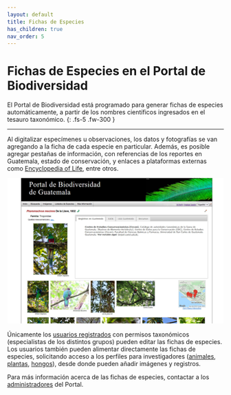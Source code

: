 ```yaml
---
layout: default
title: Fichas de Especies
has_children: true
nav_order: 5
---
```


# Fichas de Especies en el Portal de Biodiversidad

El Portal de Biodiversidad está programado para generar fichas de especies automáticamente, a partir de los nombres científicos ingresados en el tesauro taxonómico. 
{: .fs-5 .fw-300 }

---

Al digitalizar especímenes u observaciones, los datos y fotografías se van agregando a la ficha de cada especie en particular. Además, es posible agregar pestañas de información, con referencias de los reportes en Guatemala, estado de conservación, y enlaces a plataformas externas como [Encyclopedia of Life](https://eol.org/), entre otros. 

[<img src="https://github.com/GuatemalaPortal/guatemalaportal.github.io/blob/main/static/portal/Quetzal.jpg?raw=true" alt="Ficha Especie">](https://biodiversidad.gt/portal/taxa/index.php?taxon=Pharomachrus+mocinno&formsubmit=Search+Terms)

Únicamente los [usuarios registrados](https://guatemalaportal.github.io/docs/unirse#crear-una-cuenta) con permisos taxonómicos (especialistas de los distintos grupos) pueden editar las fichas de especies. Los usuarios también pueden alimentar directamente las fichas de especies, solicitando acceso a los perfiles para investigadores ([animales](https://biodiversidad.gt/portal/collections/misc/collprofiles.php?collid=93), [plantas](https://biodiversidad.gt/portal/collections/misc/collprofiles.php?collid=92), [hongos](https://biodiversidad.gt/portal/collections/misc/collprofiles.php?collid=115)), desde donde pueden añadir imágenes y registros.

Para más información acerca de las fichas de especies, contactar a los [administradores](https://guatemalaportal.github.io/docs/contactos/) del Portal.
